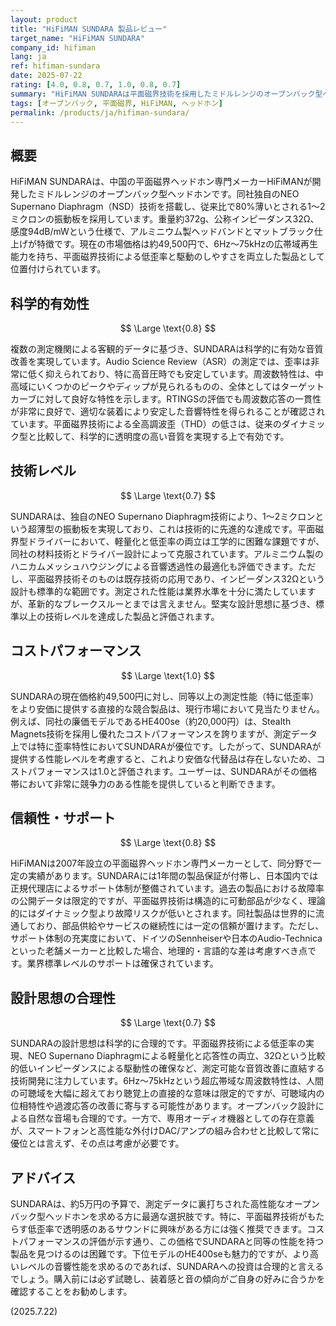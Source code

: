 ```yaml
---
layout: product
title: "HiFiMAN SUNDARA 製品レビュー"
target_name: "HiFiMAN SUNDARA"
company_id: hifiman
lang: ja
ref: hifiman-sundara
date: 2025-07-22
rating: [4.0, 0.8, 0.7, 1.0, 0.8, 0.7]
summary: "HiFiMAN SUNDARAは平面磁界技術を採用したミドルレンジのオープンバック型ヘッドホンです。優れた測定性能と科学的に有効な音質改善を実現しており、その価格帯において高い競争力を持ちます。"
tags: [オープンバック, 平面磁界, HiFiMAN, ヘッドホン]
permalink: /products/ja/hifiman-sundara/
---
```


## 概要

HiFiMAN SUNDARAは、中国の平面磁界ヘッドホン専門メーカーHiFiMANが開発したミドルレンジのオープンバック型ヘッドホンです。同社独自のNEO Supernano Diaphragm（NSD）技術を搭載し、従来比で80%薄いとされる1〜2ミクロンの振動板を採用しています。重量約372g、公称インピーダンス32Ω、感度94dB/mWという仕様で、アルミニウム製ヘッドバンドとマットブラック仕上げが特徴です。現在の市場価格は約49,500円で、6Hz〜75kHzの広帯域再生能力を持ち、平面磁界技術による低歪率と駆動のしやすさを両立した製品として位置付けられています。

## 科学的有効性

$$ \Large \text{0.8} $$

複数の測定機関による客観的データに基づき、SUNDARAは科学的に有効な音質改善を実現しています。Audio Science Review（ASR）の測定では、歪率は非常に低く抑えられており、特に高音圧時でも安定しています。周波数特性は、中高域にいくつかのピークやディップが見られるものの、全体としてはターゲットカーブに対して良好な特性を示します。RTINGSの評価でも周波数応答の一貫性が非常に良好で、適切な装着により安定した音響特性を得られることが確認されています。平面磁界技術による全高調波歪（THD）の低さは、従来のダイナミック型と比較して、科学的に透明度の高い音質を実現する上で有効です。

## 技術レベル

$$ \Large \text{0.7} $$

SUNDARAは、独自のNEO Supernano Diaphragm技術により、1〜2ミクロンという超薄型の振動板を実現しており、これは技術的に先進的な達成です。平面磁界型ドライバーにおいて、軽量化と低歪率の両立は工学的に困難な課題ですが、同社の材料技術とドライバー設計によって克服されています。アルミニウム製のハニカムメッシュハウジングによる音響透過性の最適化も評価できます。ただし、平面磁界技術そのものは既存技術の応用であり、インピーダンス32Ωという設計も標準的な範囲です。測定された性能は業界水準を十分に満たしていますが、革新的なブレークスルーとまでは言えません。堅実な設計思想に基づき、標準以上の技術レベルを達成した製品と評価されます。

## コストパフォーマンス

$$ \Large \text{1.0} $$

SUNDARAの現在価格約49,500円に対し、同等以上の測定性能（特に低歪率）をより安価に提供する直接的な競合製品は、現行市場において見当たりません。例えば、同社の廉価モデルであるHE400se（約20,000円）は、Stealth Magnets技術を採用し優れたコストパフォーマンスを誇りますが、測定データ上では特に歪率特性においてSUNDARAが優位です。したがって、SUNDARAが提供する性能レベルを考慮すると、これより安価な代替品は存在しないため、コストパフォーマンスは1.0と評価されます。ユーザーは、SUNDARAがその価格帯において非常に競争力のある性能を提供していると判断できます。

## 信頼性・サポート

$$ \Large \text{0.8} $$

HiFiMANは2007年設立の平面磁界ヘッドホン専門メーカーとして、同分野で一定の実績があります。SUNDARAには1年間の製品保証が付帯し、日本国内では正規代理店によるサポート体制が整備されています。過去の製品における故障率の公開データは限定的ですが、平面磁界技術は構造的に可動部品が少なく、理論的にはダイナミック型より故障リスクが低いとされます。同社製品は世界的に流通しており、部品供給やサービスの継続性には一定の信頼が置けます。ただし、サポート体制の充実度において、ドイツのSennheiserや日本のAudio-Technicaといった老舗メーカーと比較した場合、地理的・言語的な差は考慮すべき点です。業界標準レベルのサポートは確保されています。

## 設計思想の合理性

$$ \Large \text{0.7} $$

SUNDARAの設計思想は科学的に合理的です。平面磁界技術による低歪率の実現、NEO Supernano Diaphragmによる軽量化と応答性の両立、32Ωという比較的低いインピーダンスによる駆動性の確保など、測定可能な音質改善に直結する技術開発に注力しています。6Hz〜75kHzという超広帯域な周波数特性は、人間の可聴域を大幅に超えており聴覚上の直接的な意味は限定的ですが、可聴域内の位相特性や過渡応答の改善に寄与する可能性があります。オープンバック設計による自然な音場も合理的です。一方で、専用オーディオ機器としての存在意義が、スマートフォンと高性能な外付けDAC/アンプの組み合わせと比較して常に優位とは言えず、その点は考慮が必要です。

## アドバイス

SUNDARAは、約5万円の予算で、測定データに裏打ちされた高性能なオープンバック型ヘッドホンを求める方に最適な選択肢です。特に、平面磁界技術がもたらす低歪率で透明感のあるサウンドに興味がある方には強く推奨できます。コストパフォーマンスの評価が示す通り、この価格でSUNDARAと同等の性能を持つ製品を見つけるのは困難です。下位モデルのHE400seも魅力的ですが、より高いレベルの音響性能を求めるのであれば、SUNDARAへの投資は合理的と言えるでしょう。購入前には必ず試聴し、装着感と音の傾向がご自身の好みに合うかを確認することをお勧めします。

(2025.7.22)
